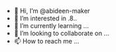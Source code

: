 - 👋 Hi, I’m @abideen-maker
- 👀 I’m interested in .8..
- 🌱 I’m currently learning ...
- 💞️ I’m looking to collaborate on ...
- 📫 How to reach me ...

<!---
abideen-maker/abideen-maker is a ✨ special ✨ repository because its `README.md` (this file) appears on your GitHub profile.
You can click the Preview link to take a look at your changes.
--->
